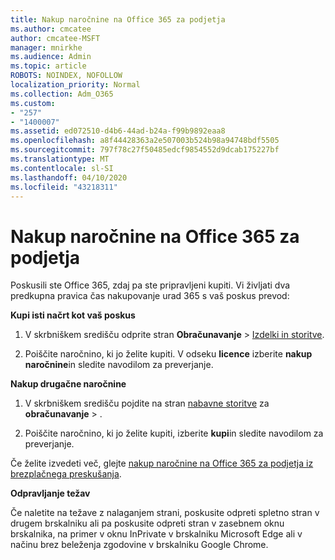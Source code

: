 ```yaml
---
title: Nakup naročnine na Office 365 za podjetja
ms.author: cmcatee
author: cmcatee-MSFT
manager: mnirkhe
ms.audience: Admin
ms.topic: article
ROBOTS: NOINDEX, NOFOLLOW
localization_priority: Normal
ms.collection: Adm_O365
ms.custom:
- "257"
- "1400007"
ms.assetid: ed072510-d4b6-44ad-b24a-f99b9892eaa8
ms.openlocfilehash: a8f44428363a2e507003b524b98a94748bdf5505
ms.sourcegitcommit: 797f78c27f50485edcf9854552d9dcab175227bf
ms.translationtype: MT
ms.contentlocale: sl-SI
ms.lasthandoff: 04/10/2020
ms.locfileid: "43218311"
---
```

# <a name="buy-a-subscription-to-office-365-for-business"></a>Nakup naročnine na Office 365 za podjetja

Poskusili ste Office 365, zdaj pa ste pripravljeni kupiti. Vi življati dva predkupna pravica čas nakupovanje urad 365 s vaš poskus prevod:
  
 **Kupi isti načrt kot vaš poskus**
  
1. V skrbniškem središču odprite stran **Obračunavanje** \> [Izdelki in storitve](https://go.microsoft.com/fwlink/p/?linkid=842054).

2. Poiščite naročnino, ki jo želite kupiti. V odseku **licence** izberite **nakup naročnine**in sledite navodilom za preverjanje.

**Nakup drugačne naročnine**
  
1. V skrbniškem središču pojdite na stran [nabavne storitve](https://go.microsoft.com/fwlink/p/?linkid=868433) za **obračunavanje** \> .

3. Poiščite naročnino, ki jo želite kupiti, izberite **kupi**in sledite navodilom za preverjanje.

Če želite izvedeti več, glejte [nakup naročnine na Office 365 za podjetja iz brezplačnega preskušanja](https://docs.microsoft.com/office365/admin/subscriptions-and-billing/buy-a-subscription-from-your-free-trial).

**Odpravljanje težav**

Če naletite na težave z nalaganjem strani, poskusite odpreti spletno stran v drugem brskalniku ali pa poskusite odpreti stran v zasebnem oknu brskalnika, na primer v oknu InPrivate v brskalniku Microsoft Edge ali v načinu brez beleženja zgodovine v brskalniku Google Chrome.
